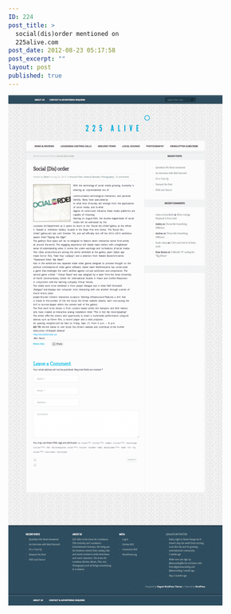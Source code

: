 ```yaml
---
ID: 224
post_title: >
  social(dis)order mentioned on
  225alive.com
post_date: 2012-08-23 05:17:58
post_excerpt: ""
layout: post
published: true
---
```

<a href="/uploads/2013/03/Social-Dis-order-225Alive.com_.png"><img class="alignnone size-large wp-image-225" alt="Social (Dis) order - 225Alive.com" src="/uploads/2013/03/Social-Dis-order-225Alive.com_-430x1024.png" width="430" height="1024" /></a>